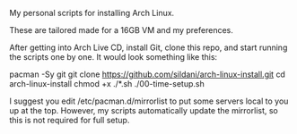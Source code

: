 My personal scripts for installing Arch Linux.

These are tailored made for a 16GB VM and my preferences.

After getting into Arch Live CD, install Git, clone this repo, and start running the scripts one by one. It would look something like this:

pacman -Sy git
git clone https://github.com/sildani/arch-linux-install.git
cd arch-linux-install
chmod +x ./*.sh
./00-time-setup.sh

I suggest you edit /etc/pacman.d/mirrorlist to put some servers local to you up at the top. However, my scripts automatically update the mirrorlist, so this is not required for full setup.